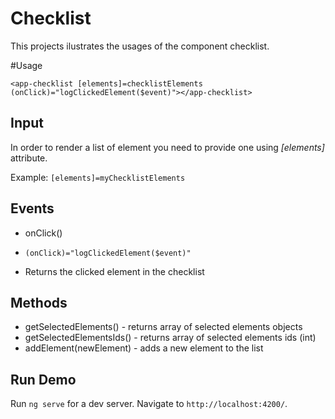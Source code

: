# Checklist

This projects ilustrates the usages of the component checklist.

#Usage

`<app-checklist [elements]=checklistElements (onClick)="logClickedElement($event)"></app-checklist>`

## Input

In order to render a list of element you need to provide one using *[elements]* attribute.

Example:
`[elements]=myChecklistElements`

## Events

* onClick()

* `(onClick)="logClickedElement($event)"`

* Returns the clicked element in the checklist

## Methods

* getSelectedElements() - returns array of selected elements objects
* getSelectedElementsIds() - returns array of selected elements ids (int)
* addElement(newElement) - adds a new element to the list

## Run Demo
Run `ng serve` for a dev server. Navigate to `http://localhost:4200/`.
